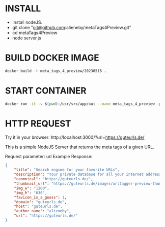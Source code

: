 # INSTALL

- Install nodeJS.
- git clone "git@github.com:alieneby/metaTags4Preview.git"
- cd metaTags4Preview
- node server.js

# BUILD DOCKER IMAGE
```bash
docker build -t meta_tags_4_preview/20230515 .
```
# START CONTAINER
```bash
docker run -it -v $(pwd):/usr/src/app/out --name meta_tags_4_preview -p 3000:3000 --rm meta_tags_4_preview/20230515
```

# HTTP REQUEST

Try it in your browser:
http://localhost:3000/?url=https://guteurls.de/


This is a simple NodeJS Server that returns the meta tags of a given URL.

Request parameter: url
Example Response:
```json
{
    "title": "Search engine for your favorite URLs",
    "description": "Your private database for all your internet addresses. You can add and remove URLs.",
    "canonical": "https://guteurls.de/",
    "thumbnail_url": "https://guteurls.de/images/urltagger-preview-thumb_1200x630.jpg",
    "img_w": "1200",
    "img_h": "630",
    "favicon_is_a_guess": 1,
    "domain": "guteurls.de",
    "host": "guteurls.de",
    "author_name": "alieneby",
    "url": "https://guteurls.de/"
}
```